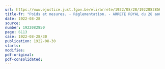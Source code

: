 ```yaml
---
url: https://www.ejustice.just.fgov.be/eli/arrete/1922/08/28/1922082850/justel
title-fr: "Poids et mesures. - Réglementation. - ARRETE ROYAL du 28 août 1922 modifiant les dispositions antérieures relatives aux taxes"
date: 1922-08-28
source:
number: 1922082850
page: 6113
case: 1922-08-28/30
publication: 1922-08-30
starts:
modifies:
pdf-original:
pdf-consolidated:
---
```


